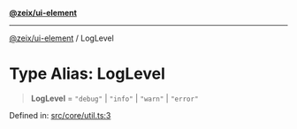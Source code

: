 [**@zeix/ui-element**](../README.md)

***

[@zeix/ui-element](../globals.md) / LogLevel

# Type Alias: LogLevel

> **LogLevel** = `"debug"` \| `"info"` \| `"warn"` \| `"error"`

Defined in: [src/core/util.ts:3](https://github.com/zeixcom/ui-element/blob/fbfc14f2b364007b204dfef842cb4c272bdfad41/src/core/util.ts#L3)
